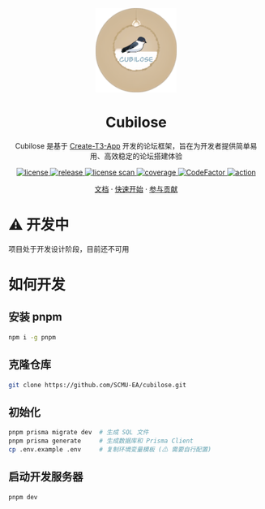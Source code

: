 <p align="center">
  <a href="https://ishkong.github.io/go-cqhttp-docs/">
    <img width="160" src="./public/cubilose.png" alt="logo">
  </a>
</p>

<div align="center">

# Cubilose

Cubilose 是基于 [Create-T3-App](https://github.com/mamoe/mirai) 开发的论坛框架，旨在为开发者提供简单易用、高效稳定的论坛搭建体验

</div>

<p align="center">
  <a href="https://raw.githubusercontent.com/SCMU-EA/cubilose/master/LICENSE">
    <img src="https://img.shields.io/github/license/SCMU-EA/cubilose" alt="license">
  </a>
  <a href="https://github.com/SCMU-EA/cubilose/releases">
    <img src="https://img.shields.io/github/v/release/SCMU-EA/cubilose?color=blueviolet&include_prereleases" alt="release">
  </a>
  <a href="https://app.fossa.com/projects/git%2Bgithub.com%2FSCMU-EA%2Fcubilose?ref=badge_shield" alt="FOSSA Status">
    <img src="https://app.fossa.com/api/projects/git%2Bgithub.com%2FSCMU-EA%2Fcubilose.svg?type=shield" alt="license scan"/>
  </a>
  <a href="https://codecov.io/gh/SCMU-EA/cubilose">
    <img src="https://img.shields.io/codecov/c/github/SCMU-EA/cubilose?style=flat-square" alt="coverage">
  </a>
  <a href="https://www.codefactor.io/repository/github/SCMU-EA/cubilose">
    <img src="https://www.codefactor.io/repository/github/SCMU-EA/cubilose/badge" alt="CodeFactor" />
  </a>
  <a href="https://github.com/SCMU-EA/cubilose/actions">
    <img src="https://github.com/SCMU-EA/cubilose/workflows/CI/badge.svg" alt="action">
  </a>
</p>

<p align="center">
  <a href="#">文档</a>
  ·
  <a href="#">快速开始</a>
  ·
  <a href="#">参与贡献</a>
</p>

# **⚠ 开发中**

项目处于开发设计阶段，目前还不可用

# 如何开发

## 安装 pnpm

```bash
npm i -g pnpm
```

## 克隆仓库

```bash
git clone https://github.com/SCMU-EA/cubilose.git
```

## 初始化

```bash
pnpm prisma migrate dev  # 生成 SQL 文件
pnpm prisma generate     # 生成数据库和 Prisma Client
cp .env.example .env     # 复制环境变量模板 (⚠ 需要自行配置)
```

## 启动开发服务器

```bash
pnpm dev
```

